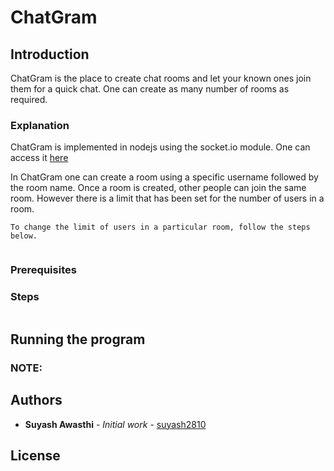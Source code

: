 # ChatGram

## Introduction

ChatGram is the place to create chat rooms and let your known ones join them for a quick chat. One can create as many number of rooms as required.

### Explanation

ChatGram is implemented in nodejs using the socket.io module. One can access it [here](https://www.npmjs.com/package/socket.io)

In ChatGram one can create a room using a specific username followed by the room name. Once a room is created, other people can join the same room. However there is a limit that has been set for the number of users in a room. 

```
To change the limit of users in a particular room, follow the steps below.


```

### Prerequisites




### Steps



```

```


## Running the program



### NOTE:
          

## Authors

* **Suyash Awasthi** - *Initial work* - [suyash2810](https://github.com/suyash2810)

## License



